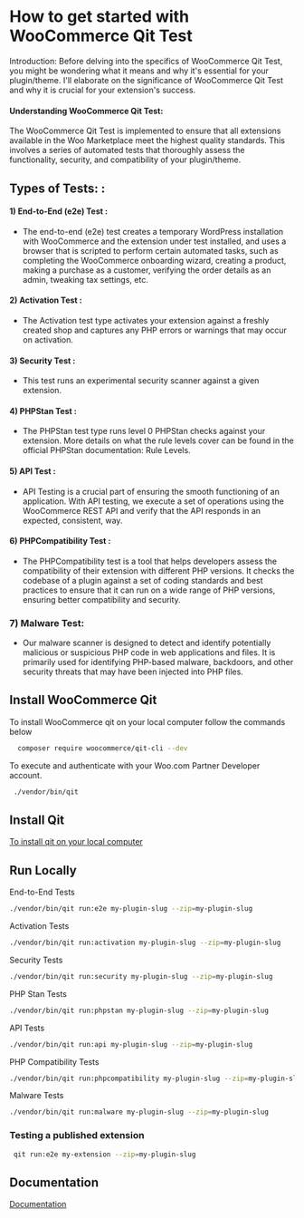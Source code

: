 
# How to get started with WooCommerce Qit Test

Introduction:
Before delving into the specifics of WooCommerce Qit Test, you might be wondering what it means and why it's essential for your plugin/theme. I'll elaborate on the significance of WooCommerce Qit Test and why it is crucial for your extension's success.

#### Understanding WooCommerce Qit Test:
The WooCommerce Qit Test is implemented to ensure that all extensions available in the Woo Marketplace meet the highest quality standards. This involves a series of automated tests that thoroughly assess the functionality, security, and compatibility of your plugin/theme.


## Types of Tests: : 

#### 1) End-to-End (e2e) Test : 
- The end-to-end (e2e) test creates a temporary WordPress installation with WooCommerce and the extension under test installed, and uses a browser that is scripted to perform certain automated tasks, such as completing the WooCommerce onboarding wizard, creating a product, making a purchase as a customer, verifying the order details as an admin, tweaking tax settings, etc.
#### 2) Activation Test :
- The Activation test type activates your extension against a freshly created shop and captures any PHP errors or warnings that may occur on activation.
#### 3) Security Test :
- This test runs an experimental security scanner against a given extension.
#### 4) PHPStan Test : 
- The PHPStan test type runs level 0 PHPStan checks against your extension. More details on what the rule levels cover can be found in the official PHPStan documentation: Rule Levels. 
 #### 5) API Test :
 -  API Testing is a crucial part of ensuring the smooth functioning of an application. With API testing, we execute a set of operations using the WooCommerce REST API and verify that the API responds in an expected, consistent, way.
#### 6) PHPCompatibility Test : 
 - The PHPCompatibility test is a tool that helps developers assess the compatibility of their extension with different PHP versions. It checks the codebase of a plugin against a set of coding standards and best practices to ensure that it can run on a wide range of PHP versions, ensuring better compatibility and security.

### 7) Malware Test: 
 - Our malware scanner is designed to detect and identify potentially malicious or suspicious PHP code in web applications and files. It is primarily used for identifying PHP-based malware, backdoors, and other security threats that may have been injected into PHP files.


## Install WooCommerce Qit

To install WooCommerce qit on your local computer follow the commands below

```bash
  composer require woocommerce/qit-cli --dev
```

To execute and authenticate with your Woo.com Partner Developer account.

```bash
 ./vendor/bin/qit
 ```


 ## Install Qit

[To install qit on your local computer](https://woocommerce.github.io/qit-documentation/#/cli/getting-started?id=installing-qit)


## Run Locally
 End-to-End Tests
 ```bash
./vendor/bin/qit run:e2e my-plugin-slug --zip=my-plugin-slug
```
 Activation Tests
```bash
./vendor/bin/qit run:activation my-plugin-slug --zip=my-plugin-slug
```
 Security Tests
```bash
./vendor/bin/qit run:security my-plugin-slug --zip=my-plugin-slug
```
 PHP Stan Tests
```bash
./vendor/bin/qit run:phpstan my-plugin-slug --zip=my-plugin-slug
```
 API Tests
```bash
./vendor/bin/qit run:api my-plugin-slug --zip=my-plugin-slug
```
 PHP Compatibility Tests
```bash
./vendor/bin/qit run:phpcompatibility my-plugin-slug --zip=my-plugin-slug
```
 Malware Tests
```bash
./vendor/bin/qit run:malware my-plugin-slug --zip=my-plugin-slug
```

### Testing a published extension

```bash
 qit run:e2e my-extension --zip=my-plugin-slug
```

## Documentation

[Documentation](https://woocommerce.github.io/qit-documentation/#/)


